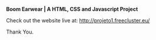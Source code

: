 <b> Boom Earwear | A HTML, CSS and Javascript Project </b>

Check out the website live at:
http://projeto1.freecluster.eu/

Thank You.
